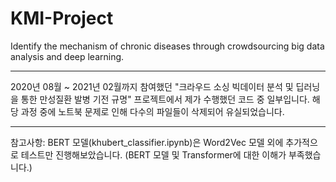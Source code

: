 # KMI-Project
Identify the mechanism of chronic diseases through crowdsourcing big data analysis and deep learning.

---
2020년 08월 ~ 2021년 02월까지 참여했던 "크라우드 소싱 빅데이터 분석 및 딥러닝을 통한 만성질환 발병 기전 규명" 프로젝트에서 제가 수행했던 코드 중 일부입니다. 해당 과정 중에 노트북 문제로 인해 다수의 파일들이 삭제되어 유실되었습니다.

---
참고사항: BERT 모델(khubert_classifier.ipynb)은 Word2Vec 모델 외에 추가적으로 테스트만 진행해보았습니다. (BERT 모델 및 Transformer에 대한 이해가 부족했습니다.)
